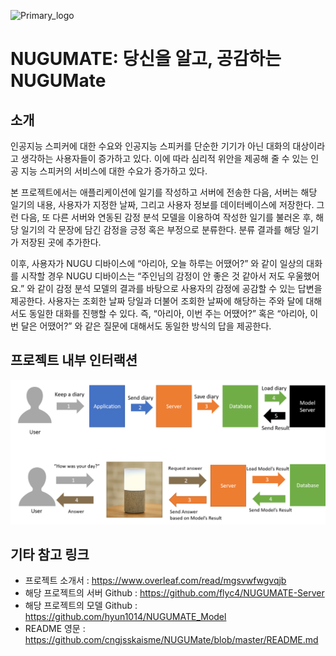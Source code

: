 ![Primary_logo](https://user-images.githubusercontent.com/13705536/69392188-8e89e780-0d18-11ea-995d-d7373d54b055.png)
# NUGUMATE: 당신을 알고, 공감하는 NUGUMate

## 소개
인공지능 스피커에 대한 수요와 인공지능 스피커를 단순한 기기가 아닌 대화의 대상이라고 생각하는 사용자들이 증가하고 있다. 이에 따라 심리적 위안을 제공해 줄 수 있는 인공 지능 스피커의 서비스에 대한 수요가 증가하고 있다. 

본 프로젝트에서는 애플리케이션에 일기를 작성하고 서버에 전송한 다음, 서버는 해당 일기의 내용, 사용자가 지정한 날짜, 그리고 사용자 정보를 데이터베이스에 저장한다. 그런 다음, 또 다른 서버와 연동된 감정 분석 모델을 이용하여 작성한 일기를 불러온 후, 해당 일기의 각 문장에 담긴 감정을 긍정 혹은 부정으로 분류한다. 분류 결과를 해당 일기가 저장된 곳에 추가한다. 
 
이후, 사용자가 NUGU 디바이스에 “아리아, 오늘 하루는 어땠어?” 와 같이 일상의 대화를 시작할 경우 NUGU 디바이스는 “주인님의 감정이 안 좋은 것 같아서 저도 우울했어요.” 와 같이 감정 분석 모델의 결과를 바탕으로 사용자의 감정에 공감할 수 있는 답변을 제공한다. 사용자는 조회한 날짜 당일과 더불어 조회한 날짜에 해당하는 주와 달에 대해서도 동일한 대화를 진행할 수 있다. 즉, “아리아, 이번 주는 어땠어?” 혹은 “아리아, 이번 달은 어땠어?” 와 같은 질문에 대해서도 동일한 방식의 답을 제공한다.    


## 프로젝트 내부 인터랙션
![brief_interaction_database](./images/brief_interaction_database.png)  


## 기타 참고 링크
  - 프로젝트 소개서 : https://www.overleaf.com/read/mgsvwfwgvqjb
  - 해당 프로젝트의 서버 Github : https://github.com/flyc4/NUGUMATE-Server  
  - 해당 프로젝트의 모델 Github : https://github.com/hyun1014/NUGUMATE_Model  
  - README 영문 : https://github.com/cngjsskaisme/NUGUMate/blob/master/README.md
